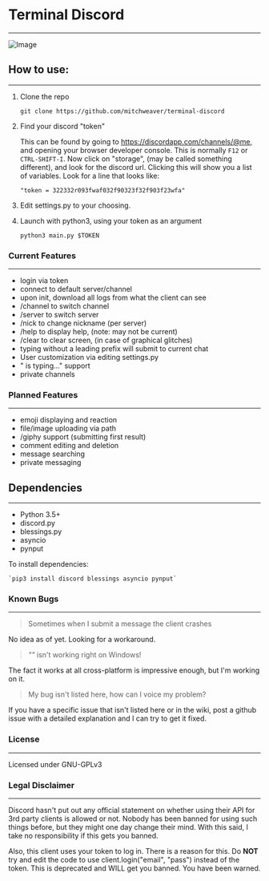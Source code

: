 # Terminal Discord
--------------------

![Image](https://0x0.st/s-JP.png)


## How to use:
-------------------------

1. Clone the repo
    
    `git clone https://github.com/mitchweaver/terminal-discord`
    
2. Find your discord "token"
   
    This can be found by going to https://discordapp.com/channels/@me,
    and opening your browser developer console. This is normally `F12` or
    `CTRL-SHIFT-I`. Now click on "storage", (may be called something different),
    and look for the discord url. Clicking this will show you a list of
    variables. Look for a line that looks like:
    
    `"token = 322332r093fwaf032f90323f32f903f23wfa"`

3. Edit settings.py to your choosing.

4. Launch with python3, using your token as an argument

    `python3 main.py $TOKEN`


### Current Features
--------------------------

* login via token
* connect to default server/channel
* upon init, download all logs from what the client can see
* /channel to switch channel
* /server to switch server
* /nick to change nickname (per server)
* /help to display help, (note: may not be current)
* /clear to clear screen, (in case of graphical glitches)
* typing without a leading prefix will submit to current chat
* User customization via editing settings.py
* "<USER> is typing..." support
* private channels

### Planned Features
---------------------------

* emoji displaying and reaction
* file/image uploading via path
* /giphy support (submitting first result)
* comment editing and deletion
* message searching
* private messaging

## Dependencies
------------------------

* Python 3.5+
* discord.py
* blessings.py
* asyncio
* pynput

To install dependencies:

    `pip3 install discord blessings asyncio pynput`


### Known Bugs
--------------------------

> Sometimes when I submit a message the client crashes

No idea as of yet. Looking for a workaround.

> *"<some feature>"* isn't working right on Windows!

The fact it works at all cross-platform is impressive enough,
but I'm working on it.

> My bug isn't listed here, how can I voice my problem?

If you have a specific issue that isn't listed here or in the
wiki, post a github issue with a detailed explanation and I can
try to get it fixed.

### License
-------------------------------

Licensed under GNU-GPLv3


### Legal Disclaimer
--------------------------------

Discord hasn't put out any official statement on whether using their 
API for 3rd party clients is allowed or not. Nobody has been banned
for using such things before, but they might one day change their mind.
With this said, I take no responsibility if this gets you banned.

Also, this client uses your token to log in. There is a reason for this.
Do **NOT** try and edit the code to use client.login("email", "pass") instead
of the token. This is deprecated and WILL get you banned. You have been warned.
